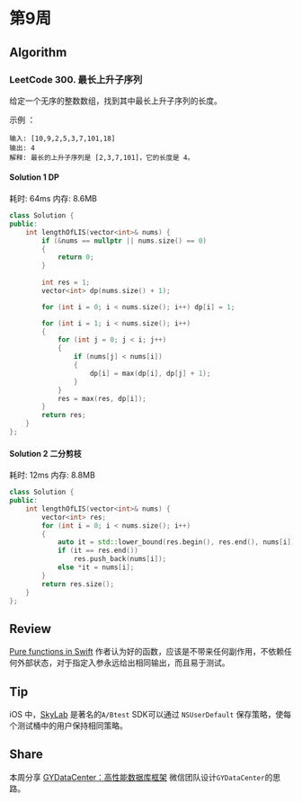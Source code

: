 # 第9周

## Algorithm

### LeetCode 300. 最长上升子序列

给定一个无序的整数数组，找到其中最长上升子序列的长度。

示例 ：

```
输入: [10,9,2,5,3,7,101,18]
输出: 4 
解释: 最长的上升子序列是 [2,3,7,101]，它的长度是 4。
```


#### Solution 1 DP

耗时: 64ms
内存: 8.6MB

```cpp
class Solution {
public:
    int lengthOfLIS(vector<int>& nums) {
        if (&nums == nullptr || nums.size() == 0)
        {
            return 0;
        }
    
        int res = 1;
        vector<int> dp(nums.size() + 1);

        for (int i = 0; i < nums.size(); i++) dp[i] = 1;

        for (int i = 1; i < nums.size(); i++)
        {
            for (int j = 0; j < i; j++)
            {
                if (nums[j] < nums[i])
                {
                    dp[i] = max(dp[i], dp[j] + 1);
                }
            }
            res = max(res, dp[i]);
        }
        return res;
    }
};
```
#### Solution 2 二分剪枝

耗时: 12ms
内存: 8.8MB

```cpp
class Solution {
public:
    int lengthOfLIS(vector<int>& nums) {
        vector<int> res;
        for (int i = 0; i < nums.size(); i++)
        {
            auto it = std::lower_bound(res.begin(), res.end(), nums[i]);
            if (it == res.end())
                res.push_back(nums[i]);
            else *it = nums[i];
        }
        return res.size();
    }
};
```

## Review

[Pure functions in Swift](https://www.swiftbysundell.com/posts/pure-functions-in-swift)
作者认为好的函数，应该是不带来任何副作用，不依赖任何外部状态，对于指定入参永远给出相同输出，而且易于测试。

## Tip

iOS 中，[SkyLab](https://github.com/mattt/SkyLab) 是著名的`A/Btest` SDK可以通过 `NSUserDefault` 保存策略，使每个测试桶中的用户保持相同策略。

## Share

本周分享 [GYDataCenter：高性能数据库框架](https://wereadteam.github.io/2016/07/06/GYDataCenter/) 微信团队设计`GYDataCenter`的思路。


